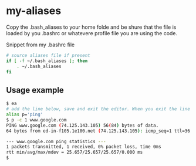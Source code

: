 # my-aliases

Copy the .bash_aliases to your home folde and be shure that the file is loaded by you .bashrc or whatevere profile file you are using the code.


Snippet from my .bashrc file
```bash
# source aliases file if present
if [ -f ~/.bash_aliases ]; then
    . ~/.bash_aliases
fi
```

## Usage example
```bash
$ ea
# add the line below, save and exit the editor. When you exit the line is sources so the command is immediately available
alias p='ping'
$ p -c 1 www.google.com
PING www.google.com (74.125.143.105) 56(84) bytes of data.
64 bytes from ed-in-f105.1e100.net (74.125.143.105): icmp_seq=1 ttl=36 time=25.6 ms

--- www.google.com ping statistics ---
1 packets transmitted, 1 received, 0% packet loss, time 0ms
rtt min/avg/max/mdev = 25.657/25.657/25.657/0.000 ms
$
```
